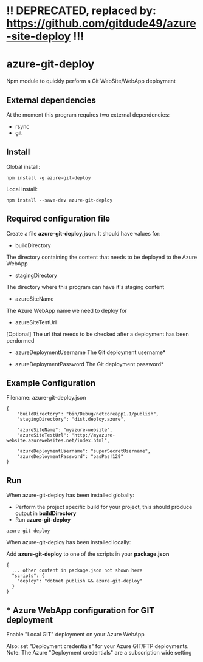 
# !! DEPRECATED, replaced by: https://github.com/gitdude49/azure-site-deploy !!!


# azure-git-deploy
Npm module to quickly perform a Git WebSite/WebApp deployment

## External dependencies
At the moment this program requires two external dependencies:
- rsync
- git

## Install
Global install:

`npm install -g azure-git-deploy`

Local install:

`npm install --save-dev azure-git-deploy`


## Required configuration file
Create a file **azure-git-deploy.json**. It should have values for:
- buildDirectory

The directory containing the content that needs to be deployed to the Azure WebApp

- stagingDirectory

The directory where this program can have it's staging content

- azureSiteName

The Azure WebApp name we need to deploy for

- azureSiteTestUrl

[Optional] The url that needs to be checked after a deployment has been perdormed

- azureDeploymentUsername
The Git deployment username*

- azureDeploymentPassword
The Git deployment password*

## Example Configuration
Filename: azure-git-deploy.json
~~~~
{
    "buildDirectory": "bin/Debug/netcoreapp1.1/publish",
    "stagingDirectory": "dist.deploy.azure",

    "azureSiteName": "myazure-website",
    "azureSiteTestUrl": "http://myazure-website.azurewebsites.net/index.html",

    "azureDeploymentUsername": "superSecretUsername",
    "azureDeploymentPassword": "pasPas!129"
}
~~~~

## Run
When azure-git-deploy has been installed globally:
- Perform the project specific build for your project, this should produce output in **buildDirectory**
- Run **azure-git-deploy**
```
azure-git-deploy
```

When azure-git-deploy has been installed locally:

Add **azure-git-deploy** to one of the scripts in your **package.json**
```
{
  ... other content in package.json not shown here
  "scripts": {
    "deploy": "dotnet publish && azure-git-deploy"
  }
}
```

## * Azure WebApp configuration for GIT deployment 
Enable "Local GIT" deployment on your Azure WebApp

Also: set "Deployment credentials" for your Azure GIT/FTP deployments. Note: The Azure "Deployment credentials" are a subscription wide setting

